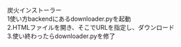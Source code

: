 炭火インストーラー<br>
1使い方backendにあるdownloader.pyを起動<br>
2.HTMLファイルを開き、そこでURLを指定し、ダウンロード<br>
3.使い終わったらdownloader.pyを修了
